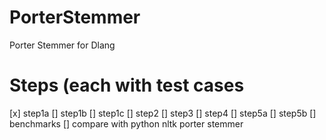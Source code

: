 # PorterStemmer
Porter Stemmer for Dlang

# Steps (each with test cases

[x] step1a
[] step1b
[] step1c
[] step2
[] step3
[] step4
[] step5a
[] step5b
[] benchmarks
[] compare with python nltk porter stemmer

